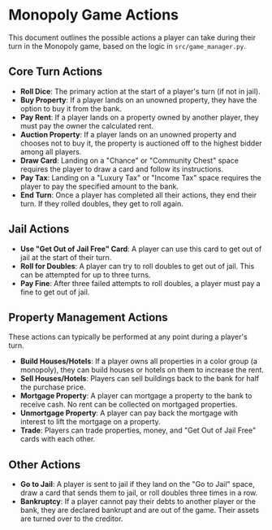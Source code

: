 # Monopoly Game Actions

This document outlines the possible actions a player can take during their turn in the Monopoly game, based on the logic in `src/game_manager.py`.

## Core Turn Actions

*   **Roll Dice**: The primary action at the start of a player's turn (if not in jail).
*   **Buy Property**: If a player lands on an unowned property, they have the option to buy it from the bank.
*   **Pay Rent**: If a player lands on a property owned by another player, they must pay the owner the calculated rent.
*   **Auction Property**: If a player lands on an unowned property and chooses not to buy it, the property is auctioned off to the highest bidder among all players.
*   **Draw Card**: Landing on a "Chance" or "Community Chest" space requires the player to draw a card and follow its instructions.
*   **Pay Tax**: Landing on a "Luxury Tax" or "Income Tax" space requires the player to pay the specified amount to the bank.
*   **End Turn**: Once a player has completed all their actions, they end their turn. If they rolled doubles, they get to roll again.

## Jail Actions

*   **Use "Get Out of Jail Free" Card**: A player can use this card to get out of jail at the start of their turn.
*   **Roll for Doubles**: A player can try to roll doubles to get out of jail. This can be attempted for up to three turns.
*   **Pay Fine**: After three failed attempts to roll doubles, a player must pay a fine to get out of jail.

## Property Management Actions

These actions can typically be performed at any point during a player's turn.

*   **Build Houses/Hotels**: If a player owns all properties in a color group (a monopoly), they can build houses or hotels on them to increase the rent.
*   **Sell Houses/Hotels**: Players can sell buildings back to the bank for half the purchase price.
*   **Mortgage Property**: A player can mortgage a property to the bank to receive cash. No rent can be collected on mortgaged properties.
*   **Unmortgage Property**: A player can pay back the mortgage with interest to lift the mortgage on a property.
*   **Trade**: Players can trade properties, money, and "Get Out of Jail Free" cards with each other.

## Other Actions

*   **Go to Jail**: A player is sent to jail if they land on the "Go to Jail" space, draw a card that sends them to jail, or roll doubles three times in a row.
*   **Bankruptcy**: If a player cannot pay their debts to another player or the bank, they are declared bankrupt and are out of the game. Their assets are turned over to the creditor.

